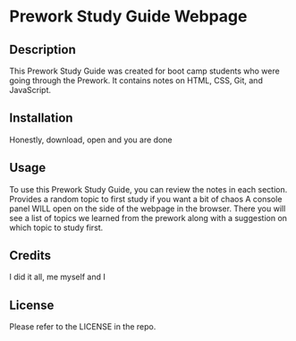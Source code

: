 # Prework Study Guide Webpage

## Description

This Prework Study Guide was created for boot camp students who were going through the Prework.
It contains notes on HTML, CSS, Git, and JavaScript.

## Installation

Honestly, download, open and you are done

## Usage

To use this Prework Study Guide, you can review the notes in each section.
Provides a random topic to first study if you want a bit of chaos
A console panel WILL open on the side of the webpage in the browser.
There you will see a list of topics we learned from the prework along with a suggestion on which topic to study first.

## Credits

I did it all, me myself and I

## License

Please refer to the LICENSE in the repo.
